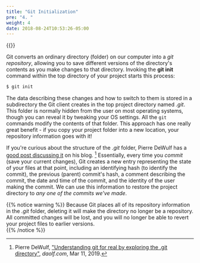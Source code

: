 ```yaml
---
title: "Git Initialization"
pre: "4. "
weight: 4
date: 2018-08-24T10:53:26-05:00
---
```


{{<youtube zYXS4ILE_Mo>}}

Git converts an ordinary directory (folder) on our computer into a _git repository_, allowing you to save different versions of the directory's contents as you make changes to that directory.  Invoking the **git init** command within the top directory of your project starts this process:

```js
$ git init 
```

The data describing these changes and how to switch to them is stored in a subdirectory the Git client creates in the top project directory named _.git_.  This folder is normally hidden from the user on most operating systems, though you can reveal it by tweaking your OS settings.  All the `git` commands modify the contents of that folder.  This approach has one really great benefit - if you copy your project folder into a new location, your repository information goes with it!

If you're curious about the structure of the _.git_ folder, Pierre DeWulf has a [good post discussing it](https://hashnode.com/post/understanding-git-for-real-by-exploring-the-git-directory-cjt44mqmi0001a6s2a8el9a4t) on his blog. [^daolf2019] Essentially, every time you _commit_ (save your current changes), Git creates a new entry representing the state of your files at that point, including an identifying hash (to identify the commit), the previous (parent) commit's hash, a comment describing the commit, the date and time of the commit, and the identity of the user making the commit. We can use this information to restore the project directory to _any one of the commits we've made_.

[^daolf2019]: Pierre DeWulf, ["Understanding git for real by exploring the .git directory"](https://hashnode.com/post/understanding-git-for-real-by-exploring-the-git-directory-cjt44mqmi0001a6s2a8el9a4t), _daolf.com_, Mar 11, 2019.

{{% notice warning %}}
Because Git places all of its repository information in the _.git_ folder, deleting it will make the directory no longer be a repository.  All committed changes will be lost, and you will no longer be able to revert your project files to earlier versions.  
{{% /notice %}}
